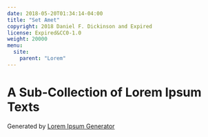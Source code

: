 ```yaml
---
date: 2018-05-20T01:34:14-04:00
title: "Set Amet"
copyright: 2018 Daniel F. Dickinson and Expired
license: Expired&CC0-1.0
weight: 20000
menu:
  site:
    parent: "Lorem"
---
```


# A Sub-Collection of Lorem Ipsum Texts

Generated by [Lorem Ipsum Generator](https://loremipsum.io/generator)
